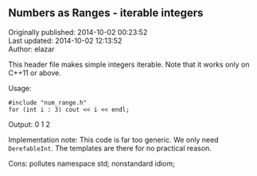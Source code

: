 ## Numbers as Ranges - iterable integers  
Originally published: 2014-10-02 00:23:52  
Last updated: 2014-10-02 12:13:52  
Author: elazar   
  
This header file makes simple integers iterable.
Note that it works only on C++11 or above.

Usage:

    #include "num_range.h"
    for (int i : 3) cout << i << endl;

Output:
   0
   1
   2

Implementation note: 
This code is far too generic. We only need `DerefableInt`.
The templates are there for no practical reason.

Cons:
   pollutes namespace std;
   nonstandard idiom;